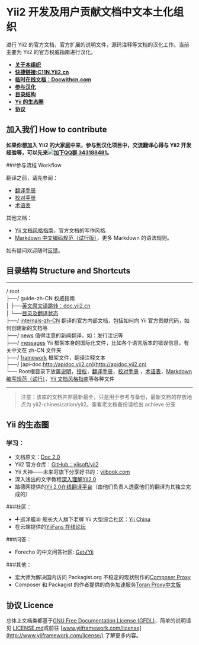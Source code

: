 Yii2 开发及用户贡献文档中文本土化组织
==============
进行 Yii2 的官方文档，官方扩展的说明文件，源码注释等文档的汉化工作。当前主要为 Yii2 的官方权威指南进行汉化。

- **[关于本组织](organization.md)**
- **[快捷链接:C11N.Yii2.cn](http://c11n.yii2.cn/)**
- **[临时在线文档：Docwithcn.com](http://docwithcn.com/)**
- **[参与汉化](#contribute)**
- **[目录结构](#directory)**
- **[Yii 的生态圈](#yiicosystem)**
- **[协议](#licence)**



加入我们 How to contribute <a name="contribute">
----------------

**如果你想加入 Yii2 的大家庭中来，参与到汉化项目中，交流翻译心得与 Yii2 开发经验等，可以先来[![加下QQ群](http://pub.idqqimg.com/wpa/images/group.png) 343188481](http://url.cn/SIMfwO)。**


###参与流程 Workflow

翻译之前，请先参阅：

- [翻译手册](translation-guide.md)
- [校对手册](translation-proofreading.md)
- [术语表](translation-glossary.md)

其他文档：
- [Yii 文档风格指南](documentation_style_guide.md)，官方文档的写作风格.
- [Markdown 中文编码规范（试行版）](markdown-code-style.md)，更多 Markdown 的语法规则。

如有疑问欢迎随时[反馈](https://github.com/yii2-chinesization/yii2-zh-cn/issues)。


目录结构 Structure and Shortcuts <a name ="directory">
----------------
***************************
/ root  
  ├──/ guide-zh-CN 权威指南  
  │    ├──[英文原文请跳转：doc.yii2.cn](http://doc.yii2.cn)  
  │    └──[目录及翻译状态](guide-zh-CN/README.md)  
  ├──/ [internals-zh-CN](internals-zh-CN/) 翻译的官方内部文档，包括如何向 Yii 官方贡献代码，如何创建新的文档等  
  ├──/ [news](news/) 值得注意的新闻翻译，如：发行注记等  
  ├──/ [messages](messages/) Yii 框架本身的国际化文件，比如各个语言版本的错误信息，有关中文在 zh-CN 文件夹  
  ├──/ [framework](framework/) 框架文件，翻译注释文本  
  ├──/ [api-doc:http://apidoc.yii2.cn](http://apidoc.yii2.cn)  
  └── Root根目录下放置[说明](README.md)，[授权](LICENSE.md)，[翻译手册](translation-guide.md)，[校对手册](translation-proofreading.md)
  ，[术语表](translation-glossary.md)，[Markdown 编写规范（试行）](markdown-code-style.md)，[Yii 文档风格指南](documentation_style_guide.md)等各种文件  
***************************
>注意：该库的文档并非最新最全，只是用于参考与备份，最新文档的存放地点为 yii2-chinesization/yii2。查看老文档备份请检出 achieve 分支

Yii 的生态圈 <a name="yiicosystem">
--------

### 学习：

- 文档原文：[Doc 2.0](http://www.yiiframework.com/doc-2.0/index.html)
- Yii2 官方仓库：[GitHub：yiisoft/yii2](https://github.com/yiisoft/yii2/tree/master/docs/guide)
- Yii 大神——未来哥旗下分享好书的：[yiibook.com](http://yiibook.com)
- 深入浅出的文字教程[深入理解Yii2.0](http://www.digpage.com/index.html)
- 踏德网提供的[Yii 2.0在线翻译平台](http://yii2.techbrood.com/guide-index.html)（由他们负责人透露他们的翻译为其独立完成的）

###社区：

- ╃巡洋艦㊣ 舰长大人旗下老牌 Yii 大型综合社区：[Yii China](http://www.yiichina.com/)
- 在云端提供的[YiiFans 在线论坛](http://www.yiifans.com/forum.php)

###问答：

- Forecho 的中文问答社区: [Get√Yii](http://www.getyii.com/)

###其他：

- 宏大师为解决国内访问 Packagist.org 不稳定的现状制作的[Composer Proxy](http://composer-proxy.com/)
- Composer 和 Packagist 的作者提供的商务加速服务[Toran Proxy中文版](http://pkg.phpcomposer.com/)

协议 Licence <a name="licence">
----------------

总体上文档类都基于[GNU Free Documentation License (GFDL)](http://www.gnu.org/copyleft/fdl.html)，简单的说明请见 [LICENSE.md](LICENSE.md)或前往 [www.yiiframework.com/license](http://www.yiiframework.com/license/) 了解更多内容。
